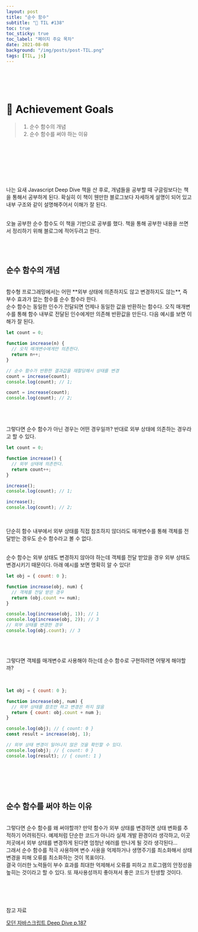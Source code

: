 ```yaml
---
layout: post
title: "순수 함수"
subtitle: "📅 TIL #138"
toc: true
toc_sticky: true
toc_label: "페이지 주요 목차"
date: 2021-08-08
background: "/img/posts/post-TIL.png"
tags: [TIL, js]
---
```


<br/>
<br/>
<br/>

# 🎯 Achievement Goals

> 1. 순수 함수의 개념
> 2. 순수 함수를 써야 하는 이유

<br/>
<br/>
<br/>
<br/>
<br/>
<br/>

나는 요새 Javascript Deep Dive 책을 산 후로, 개념들을 공부할 때 구글링보다는 책을 통해서 공부하게 된다. 확실히 이 책이 웬만한 블로그보다 자세하게 설명이 되어 있고 내부 구조와 같이 설명해주어서 이해가 잘 된다.

<br />
오늘 공부한 순수 함수도 이 책을 기반으로 공부를 했다. 책을 통해 공부한 내용을 쓰면서 정리하기 위해 블로그에 적어두려고 한다.

<br/>
<br/>
<br/>
<br/>

## 순수 함수의 개념

<br />
함수형 프로그래밍에서는 어떤 **외부 상태에 의존하지도 않고 변경하지도 않는**, 즉 부수 효과가 없는 함수를 순수 함수라 한다.

<br/>
순수 함수는 동일한 인수가 전달되면 언제나 동일한 값을 반환하는 함수다. 오직 매개변수를 통해 함수 내부로 전달된 인수에게만 의존해 반환값을 만든다. 다음 예시를 보면 이해가 잘 된다.

<br/>

```js
let count = 0;

function increase(n) {
  // 오직 매개변수에게만 의존한다.
  return n++;
}

// 순수 함수가 반환한 결과값을 재할당해서 상태를 변경
count = increase(count);
console.log(count); // 1;

count = increase(count);
console.log(count); // 2;
```

<br />
<br />
<br />
그렇다면 순수 함수가 아닌 경우는 어떤 경우일까? 반대로 외부 상태에 의존하는 경우라고 할 수 있다.

<br />

```js
let count = 0;

function increase() {
  // 외부 상태에 의존한다.
  return count++;
}

increase();
console.log(count); // 1;

increase();
console.log(count); // 2;
```

<br />

단순히 함수 내부에서 외부 상태를 직접 참조하지 않더라도 매개변수를 통해 객체를 전달받는 경우도 순수 함수라고 볼 수 없다.

<br/>
순수 함수는 외부 상태도 변경하지 않아야 하는데 객체를 전달 받았을 경우 외부 상태도 변경시키기 때문이다. 아래 예시를 보면 명확히 알 수 있다!

<br />

```js
let obj = { count: 0 };

function increase(obj, num) {
  // 객체를 전달 받은 경우
  return (obj.count += num);
}

console.log(increase(obj, 1)); // 1
console.log(increase(obj, 2)); // 3
// 외부 상태를 변경한 경우
console.log(obj.count); // 3
```

<br />
<br />

그렇다면 객체를 매개변수로 사용해야 하는데 순수 함수로 구현하려면 어떻게 해야할까?

<br />

```js
let obj = { count: 0 };

function increase(obj, num) {
  // 외부 상태를 참조만 하고 변경은 하지 않음
  return { count: obj.count + num };
}

console.log(obj); // { count: 0 }
const result = increase(obj, 1);

// 외부 상태 변경이 일어나지 않은 것을 확인할 수 있다.
console.log(obj); // { count: 0 }
console.log(result); // { count: 1 }
```

<br/>
<br/>
<br/>
<br/>

## 순수 함수를 써야 하는 이유

<br />
그렇다면 순수 함수를 왜 써야할까? 만약 함수가 외부 상태를 변경하면 상태 변화를 추적하기 어려워진다. 예제처럼 단순한 코드가 아니라 실제 개발 환경이라 생각하고, 이곳 저곳에서 외부 상태를 변경하게 된다면 엄청난 에러를 만나게 될 것라 생각된다...

<br />
그래서 순수 함수를 적극 사용하며 변수 사용을 억제하거나 생명주기를 최소화해서 상태 변경을 피해 오류를 최소화하는 것이 목표이다.

<br />
결국 이러한 노력들이 부수 효과를 최대한 억제해서 오류를 피하고 프로그램의 안정성을 높히는 것이라고 할 수 있다. 또 재사용성까지 좋아져서 좋은 코드가 탄생할 것이다.

<br/>
<br/>
<br/>
<br/>
<br/>

참고 자료

[모던 자바스크립트 Deep Dive p.187]()<br/>

<br/>
<br/>
<br/>
<br/>
